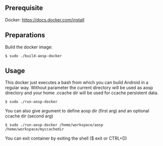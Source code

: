 ## Prerequisite

Docker: https://docs.docker.com/install

## Preparations

Build the docker image:

    $ sudo ./build-aosp-docker

## Usage

This docker just executes a bash from which you can build Android in a regular way. Without parameter the current directory will be used as aosp directory and your home .ccache dir will be used for ccache persistent data.

    $ sudo ./run-aosp-docker

You can also give argument to define aosp dir (first arg) and an optional ccache dir (second arg)

    $ sudo ./run-aosp-docker /home/workspace/aosp /home/workspace/myccachedir

You can exit container by exiting the shell ($ exit or CTRL+D)
